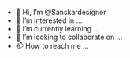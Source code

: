- 👋 Hi, I’m @Sanskardesigner
- 👀 I’m interested in ...
- 🌱 I’m currently learning ...
- 💞️ I’m looking to collaborate on ...
- 📫 How to reach me ...

<!---
Sanskardesigner/Sanskardesigner is a ✨ special ✨ repository because its `README.md` (this file) appears on your GitHub profile.
You can click the Preview link to take a look at your changes.
--->
